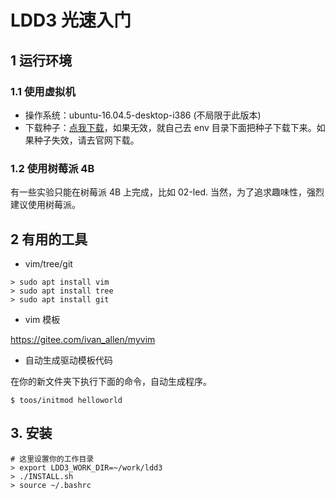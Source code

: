 # LDD3 光速入门

## 1 运行环境

### 1.1 使用虚拟机

- 操作系统：ubuntu-16.04.5-desktop-i386 (不局限于此版本)
- 下载种子：[点我下载](./env/ubuntu-16.04.5-desktop-i386.iso.torrent)，如果无效，就自己去 env 目录下面把种子下载下来。如果种子失效，请去官网下载。


### 1.2 使用树莓派 4B

有一些实验只能在树莓派 4B 上完成，比如 02-led. 当然，为了追求趣味性，强烈建议使用树莓派。

## 2 有用的工具

- vim/tree/git

```shell
> sudo apt install vim
> sudo apt install tree
> sudo apt install git
```

- vim 模板

https://gitee.com/ivan_allen/myvim

- 自动生成驱动模板代码

在你的新文件夹下执行下面的命令，自动生成程序。

```
$ toos/initmod helloworld
```

## 3. 安装

```shell
# 这里设置你的工作目录
> export LDD3_WORK_DIR=~/work/ldd3
> ./INSTALL.sh
> source ~/.bashrc
```
